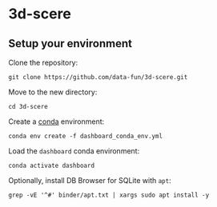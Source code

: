 # 3d-scere

## Setup your environment

Clone the repository:
```
git clone https://github.com/data-fun/3d-scere.git
```

Move to the new directory:
```
cd 3d-scere
```

Create a [conda](https://docs.conda.io/en/latest/miniconda.html) environment:
```
conda env create -f dashboard_conda_env.yml
```

Load the `dashboard` conda environment:
```
conda activate dashboard
```

Optionally, install DB Browser for SQLite with `apt`:
```
grep -vE '^#' binder/apt.txt | xargs sudo apt install -y
```
